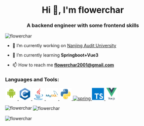 <!-- # flowerchar
[![Anurag's GitHub stats](https://github-readme-stats.vercel.app/api?username=flowerchar&count_private=true&hide=contribs,prs&show_icons=true&theme=tokyonight)](https://github.com/anuraghazra/github-readme-stats)
[![Top Langs](https://github-readme-stats.vercel.app/api/top-langs/?username=flowerchar&layout=compact)](https://github.com/anuraghazra/github-readme-stats)
 -->
 <h1 align="center">Hi 👋, I'm flowerchar</h1>
<h3 align="center">A backend engineer with some frontend skills</h3>

<p align="left"> <img src="https://komarev.com/ghpvc/?username=flowerchar&label=Profile%20views&color=0e75b6&style=flat" alt="flowerchar" /> </p>

<!-- <p align="left"> <a href="https://github.com/ryo-ma/github-profile-trophy"><img src="https://github-profile-trophy.vercel.app/?username=flowerchar" alt="flowerchar" /></a> </p> -->

- 🔭 I’m currently working on [Nanjing Audit University](https://www.nau.edu.cn/)

- 🌱 I’m currently learning **Springboot+Vue3**

- 📫 How to reach me **flowerchar2001@gmail.com**

<p align="left">
</p>

<h3 align="left">Languages and Tools:</h3>
<p align="left"> <a href="https://developer.android.com" target="_blank" rel="noreferrer"> <img src="https://raw.githubusercontent.com/devicons/devicon/master/icons/android/android-original-wordmark.svg" alt="android" width="40" height="40"/> </a> <a href="https://www.cprogramming.com/" target="_blank" rel="noreferrer"> <img src="https://raw.githubusercontent.com/devicons/devicon/master/icons/c/c-original.svg" alt="c" width="40" height="40"/> </a> <a href="https://www.java.com" target="_blank" rel="noreferrer"> <img src="https://raw.githubusercontent.com/devicons/devicon/master/icons/java/java-original.svg" alt="java" width="40" height="40"/> </a> <a href="https://www.mysql.com/" target="_blank" rel="noreferrer"> <img src="https://raw.githubusercontent.com/devicons/devicon/master/icons/mysql/mysql-original-wordmark.svg" alt="mysql" width="40" height="40"/> </a> <a href="https://www.python.org" target="_blank" rel="noreferrer"> <img src="https://raw.githubusercontent.com/devicons/devicon/master/icons/python/python-original.svg" alt="python" width="40" height="40"/> </a> <a href="https://spring.io/" target="_blank" rel="noreferrer"> <img src="https://www.vectorlogo.zone/logos/springio/springio-icon.svg" alt="spring" width="40" height="40"/> </a> <a href="https://www.typescriptlang.org/" target="_blank" rel="noreferrer"> <img src="https://raw.githubusercontent.com/devicons/devicon/master/icons/typescript/typescript-original.svg" alt="typescript" width="40" height="40"/> </a> <a href="https://vuejs.org/" target="_blank" rel="noreferrer"> <img src="https://raw.githubusercontent.com/devicons/devicon/master/icons/vuejs/vuejs-original-wordmark.svg" alt="vuejs" width="40" height="40"/> </a> </p>


<p><img align="left" src="https://github-readme-stats.vercel.app/api/top-langs?username=flowerchar&show_icons=true&locale=en&layout=compact" alt="flowerchar" /></p>

<p>&nbsp;<img align="center" src="https://github-readme-stats.vercel.app/api?username=flowerchar&show_icons=true&locale=en&count_private=true&hide=contribs,prs&show_icons=true&theme=tokyonight" alt="flowerchar" /></p>

<p><img align="center" src="https://github-readme-streak-stats.herokuapp.com/?user=flowerchar&" alt="flowerchar" /></p>
